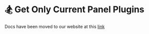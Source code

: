 # 🏂 Get Only Current Panel Plugins

Docs have been moved to our website at this [link](https://tomatophp.com/en/open-source/filament-plugins)
